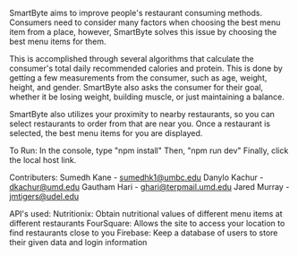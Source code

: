 SmartByte aims to improve people's restaurant consuming methods. Consumers need to consider
many factors when choosing the best menu item from a place, however, SmartByte solves this
issue by choosing the best menu items for them.

This is accomplished through several algorithms that calculate the consumer's total daily
recommended calories and protein. This is done by getting a few measurements from the consumer,
such as age, weight, height, and gender. SmartByte also asks the consumer for their goal, whether
it be losing weight, building muscle, or just maintaining a balance.

SmartByte also utilizes your proximity to nearby restaurants, so you can select restaurants
to order from that are near you. Once a restaurant is selected, the best menu items for you
are displayed.

To Run:
In the console, type "npm install"
Then, "npm run dev"
Finally, click the local host link.

Contributers:
Sumedh Kane - sumedhk1@umbc.edu
Danylo Kachur - dkachur@umd.edu
Gautham Hari - ghari@terpmail.umd.edu
Jared Murray - jmtigers@udel.edu

API's used:
Nutritionix: Obtain nutritional values of different menu items at different restaurants
FourSquare: Allows the site to access your location to find restaurants close to you
Firebase: Keep a database of users to store their given data and login information
